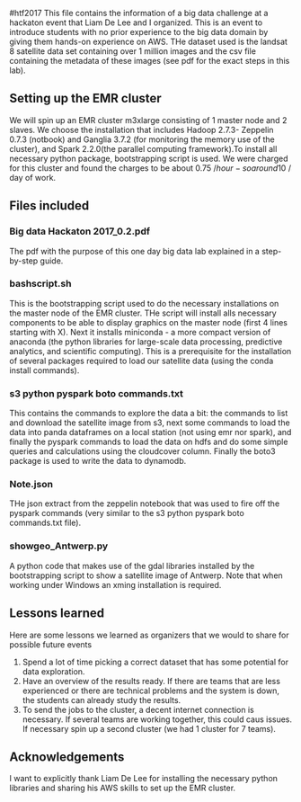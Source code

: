 #htf2017
This file contains the information of a big data challenge at a hackaton event that Liam De Lee and I organized. This is an event to introduce students with no prior experience to the big data domain by giving them hands-on experience on AWS. THe dataset used is the landsat 8 satellite data set containing over 1 million images and the csv file containing the metadata of these images (see pdf for the exact steps in this lab). 
## Setting up the EMR cluster
We will spin up an EMR cluster m3xlarge consisting of 1 master node and 2 slaves. We choose the installation that includes Hadoop 2.7.3- Zeppelin 0.7.3 (notbook) and Ganglia 3.7.2 (for monitoring the memory use of the cluster), and Spark 2.2.0(the parallel computing framework).To install all necessary python package,  bootstrapping script is used. We were charged for this cluster and found the charges to be about 0.75 $/hour- so around 10$ / day of work.
## Files included
### Big data Hackaton 2017_0.2.pdf
The pdf with the purpose of this one day big data lab explained in a step-by-step guide.
### bashscript.sh
This is the bootstrapping script used to do the necessary installations on the master node of the EMR cluster. THe script will install alls necessary components to be able to display graphics on the master node (first 4 lines starting with X). Next it installs miniconda - a more compact version of anaconda (the python libraries for large-scale data processing, predictive analytics, and scientific computing). This is a prerequisite for the installation of several packages required to load our satellite data (using the conda install commands).
### s3 python pyspark boto commands.txt
This contains the commands to explore the data a bit: the commands to list and download the satellite image from s3, next some commands to load the data into panda dataframes on a local station (not using emr nor spark), and finally the pyspark commands to load the data on hdfs and do some simple queries and calculations using the cloudcover column. Finally the boto3 package is used to write the data to dynamodb.
### Note.json
THe json extract from the zeppelin notebook that was used to fire off the pyspark commands (very similar to the s3 python pyspark boto commands.txt file).
### showgeo_Antwerp.py
A python code that makes use of the gdal libraries installed by the bootstrapping script to show a satellite image of Antwerp. Note that when working under Windows an xming installation is required.
## Lessons learned
Here are some lessons we learned as organizers that we would to share for possible future events
1. Spend a lot of time picking a correct dataset that has some potential for data exploration.
2. Have an overview of the results ready. If there are teams that are less experienced or there are technical problems and the system is down, the students can already study the results.
3. To send the jobs to the cluster, a decent internet connection is necessary. If several teams are working together, this could caus issues. If necessary spin up a second cluster (we had 1 cluster for 7 teams).
## Acknowledgements
I want to explicitly thank Liam De Lee for installing the necessary python libraries and sharing his AWS skills to set up the EMR cluster.
